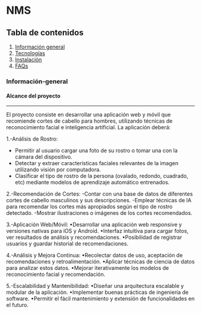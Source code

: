 # NMS

## Tabla de contenidos
1. [Información general](#Información-general)
2. [Tecnologías](#Tecnologías)
3. [Instalación](#instalación)
5. [FAQs](#faqs)

### Información-general
#### Alcance del proyecto
***
El proyecto consiste en desarrollar una aplicación web y móvil que recomiende cortes de cabello para hombres, utilizando técnicas de reconocimiento facial e inteligencia artificial. La aplicación deberá:

1.-Análisis de Rostro:
* Permitir al usuario cargar una foto de su rostro o tomar una con la cámara del dispositivo.
* Detectar y extraer características faciales relevantes de la imagen utilizando visión por computadora.
* Clasificar el tipo de rostro de la persona (ovalado, redondo, cuadrado, etc) mediante modelos de aprendizaje automático entrenados.

2.-Recomendación de Cortes:
-Contar con una base de datos de diferentes cortes de cabello masculinos y sus descripciones.
-Emplear técnicas de IA para recomendar los cortes más apropiados según el tipo de rostro detectado.
-Mostrar ilustraciones o imágenes de los cortes recomendados.

3.-Aplicación Web/Móvil:
•Desarrollar una aplicación web responsive y versiones nativas para iOS y Android.
•Interfaz intuitiva para cargar fotos, ver resultados de análisis y recomendaciones.
•Posibilidad de registrar usuarios y guardar historial de recomendaciones.

4.-Análisis y Mejora Continua:
•Recolectar datos de uso, aceptación de recomendaciones y retroalimentación.
•Aplicar técnicas de ciencia de datos para analizar estos datos.
•Mejorar iterativamente los modelos de reconocimiento facial y recomendación.

5.-Escalabilidad y Mantenibilidad:
•Diseñar una arquitectura escalable y modular de la aplicación.
•Implementar buenas prácticas de ingeniería de software.
•Permitir el fácil mantenimiento y extensión de funcionalidades en el futuro.
